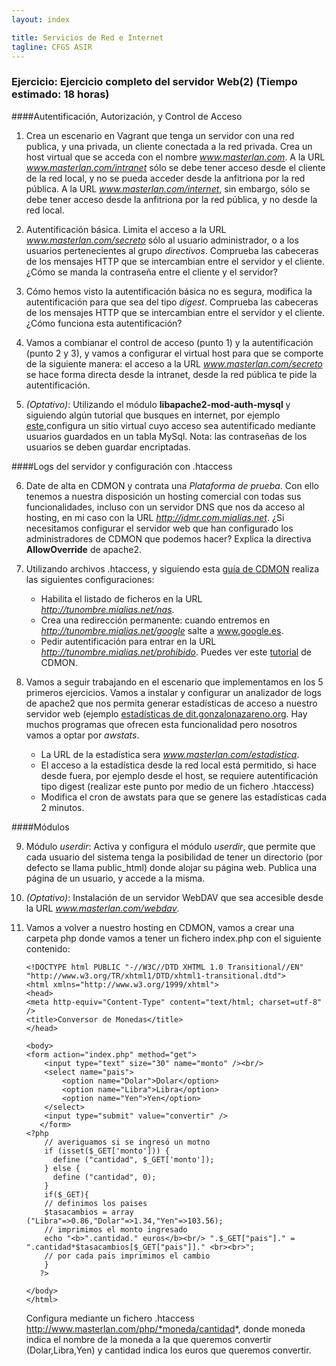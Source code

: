 ```yaml
---
layout: index

title: Servicios de Red e Internet
tagline: CFGS ASIR
---
```


### Ejercicio: Ejercicio completo del servidor Web(2) (Tiempo estimado: 18 horas)

####Autentificación, Autorización, y Control de Acceso

1. Crea un escenario en Vagrant que tenga un servidor con una red publica, y una privada, un cliente conectada a la red privada. Crea un host virtual que se acceda con el nombre *www.masterlan.com*. A la URL *www.masterlan.com/intranet* sólo se debe tener acceso desde el cliente de la red local, y no se pueda acceder desde la anfitriona por la red pública. A la URL *www.masterlan.com/internet*, sin embargo, sólo se debe tener acceso desde la anfitriona por la red pública, y no desde la red local.

2. Autentificación básica. Limita el acceso a la URL *www.masterlan.com/secreto* sólo al usuario administrador, o a los usuarios pertenecientes al grupo *directivos*. Comprueba las cabeceras de los mensajes HTTP que se intercambian entre el servidor y el cliente. ¿Cómo se manda la contraseña entre el cliente y el servidor?

3. Cómo hemos visto la autentificación básica no es segura, modifica la autentificación para que sea del tipo *digest*. Comprueba las cabeceras de los mensajes HTTP que se intercambian entre el servidor y el cliente. ¿Cómo funciona esta autentificación?

4. Vamos a combianar el control de acceso (punto 1) y la autentificación (punto 2 y 3), y vamos a configurar el virtual host para que se comporte de la siguiente manera: el acceso a la URL *www.masterlan.com/secreto* se hace forma directa desde la intranet, desde la red pública te pide la autentificación.

5. *(Optativo)*: Utilizando el módulo **libapache2-mod-auth-mysql** y siguiendo algún tutorial que busques en internet, por ejemplo [este](http://blog.unlugarenelmundo.es/2010/03/18/autenticacion-en-apache-y-ii-digest-y-con-mysql/),configura un sitio virtual cuyo acceso sea autentificado mediante usuarios guardados en un tabla MySql. Nota: las contraseñas de los usuarios se deben guardar encriptadas.

####Logs del servidor y configuración con .htaccess

6. Date de alta en CDMON y contrata una *Plataforma de prueba*. Con ello tenemos a nuestra disposición un hosting comercial con todas sus funcionalidades, incluso con un servidor DNS que nos da acceso al hosting, en mi caso con la URL *http://jdmr.com.mialias.net*. ¿Si necesitamos configurar el servidor web que han configurado los administradores de CDMON que podemos hacer? Explica la directiva **AllowOverride** de apache2.

7. Utilizando archivos .htaccess, y siguiendo esta [guía de CDMON](https://support.cdmon.com/entries/24118027-Informaci%C3%B3n-y-usos-del-fichero-htaccess) realiza las siguientes configuraciones:

	* Habilita el listado de ficheros en la URL  *http://tunombre.mialias.net/nas*.
	* Crea una redirección permanente: cuando entremos en *http://tunombre.mialias.net/google* salte a www.google.es.
	* Pedir autentificación para entrar en la URL *http://tunombre.mialias.net/prohibido*. Puedes ver este [tutorial](https://support.cdmon.com/entries/42871258-Proteger-carpetas) de CDMON.

8. Vamos a seguir trabajando en el escenario que implementamos en los 5 primeros ejercicios. Vamos a instalar y configurar un analizador de logs de apache2 que nos permita generar estadísticas de acceso a nuestro servidor web (ejemplo [estadísticas de dit.gonzalonazareno.org](http://dit.gonzalonazareno.org/cgi-bin/awstats.pl). Hay muchos programas que ofrecen esta funcionalidad pero nosotros vamos a optar por *awstats*.

	* La URL de la estadística sera *www.masterlan.com/estadistica*.
	* El acceso a la estadística desde la red local está permitido, si hace desde fuera, por ejemplo desde el host, se requiere autentificación tipo digest (realizar este punto por medio de un fichero .htaccess)
	* Modifica el cron de awstats para que se genere las estadísticas cada 2 minutos.

####Módulos

9. Módulo *userdir*: Activa y configura el módulo *userdir*, que permite que cada usuario del sistema tenga la posibilidad de tener un directorio (por defecto se llama public_html) donde alojar su página web. Publica una página de un usuario, y accede a la misma.

10. *(Optativo)*: Instalación de un servidor WebDAV que sea accesible desde la URL *www.masterlan.com/webdav*.

11. Vamos a volver a nuestro hosting en CDMON, vamos a crear una carpeta php donde vamos a tener un fichero index.php con el siguiente contenido:

		<!DOCTYPE html PUBLIC "-//W3C//DTD XHTML 1.0 Transitional//EN" "http://www.w3.org/TR/xhtml1/DTD/xhtml1-transitional.dtd">
		<html xmlns="http://www.w3.org/1999/xhtml">
		<head>
		<meta http-equiv="Content-Type" content="text/html; charset=utf-8" />
		<title>Conversor de Monedas</title>
		</head>		

		<body>
		<form action="index.php" method="get">
		   	<input type="text" size="30" name="monto" /><br/>
			<select name="pais">
				<option name="Dolar">Dolar</option>
				<option name="Libra">Libra</option>
				<option name="Yen">Yen</option>
			</select>
		    <input type="submit" value="convertir" />
		   </form>
		<?php        
			// averiguamos si se ingresó un motno
			if (isset($_GET['monto'])) {
			  define ("cantidad", $_GET['monto']);
			} else {
		 	  define ("cantidad", 0);
			}
			if($_GET){
			// definimos los paises
			$tasacambios = array ("Libra"=>0.86,"Dolar"=>1.34,"Yen"=>103.56);
			// imprimimos el monto ingresado
			echo "<b>".cantidad." euros</b><br/> ".$_GET["pais"]." = ".cantidad*$tasacambios[$_GET["pais"]]." <br><br>";                                                
			// por cada pais imprimimos el cambio
			}
		   ?> 
		   
		</body>
		</html>

	Configura mediante un fichero .htaccess http://www.masterlan.com/php/*moneda/cantidad*, donde moneda indica el nombre de la moneda a la que queremos convertir (Dolar,Libra,Yen) y cantidad indica los euros que queremos convertir.